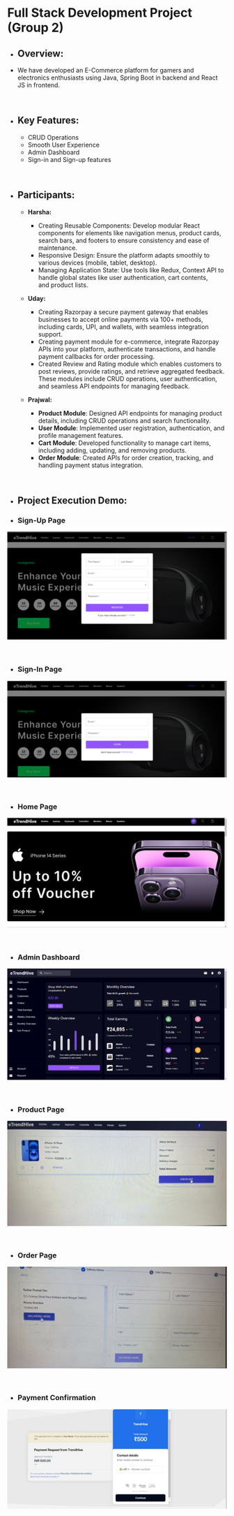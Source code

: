 # **Full Stack Development Project (Group 2)**

* ## **Overview:**
- We have developed an E-Commerce platform for gamers and electronics enthusiasts using Java, Spring Boot in backend and React JS in frontend.

<br>

* ## **Key Features:**
  - CRUD Operations
  - Smooth User Experience
  - Admin Dashboard
  - Sign-in and Sign-up features

<br>

* ## **Participants:**
  + **Harsha:**
    - Creating Reusable Components: Develop modular React components for elements like navigation menus, product cards, search bars, and footers to ensure consistency and ease of maintenance.
    - Responsive Design: Ensure the platform adapts smoothly to various devices (mobile, tablet, desktop).
    - Managing Application State: Use tools like Redux, Context API to handle global states like user authentication, cart contents, and product lists.

  + **Uday:**
    - Creating Razorpay a secure payment gateway that enables businesses to accept online payments via 100+ methods, including cards, UPI, and wallets, with seamless integration support.
    - Creating payment module for e-commerce, integrate Razorpay APIs into your platform, authenticate transactions, and handle payment callbacks for order processing.
    - Created Review and Rating module which enables customers to post reviews, provide ratings, and retrieve aggregated feedback. These modules include CRUD operations, user authentication, and seamless API endpoints for managing feedback.
  
  + **Prajwal:**
    - **Product Module**: Designed API endpoints for managing product details, including CRUD operations and search functionality.
    - **User Module**: Implemented user registration, authentication, and profile management features.
    - **Cart Module**: Developed functionality to manage cart items, including adding, updating, and removing products.
    - **Order Module**: Created APIs for order creation, tracking, and handling payment status integration.

<br>

* ## **Project Execution Demo:**

* ### **Sign-Up Page**

![](Aspose.Words.c3b00a9f-4bfa-4cda-a868-58d2f2c1ad04.001.png)

<br>

* ### **Sign-In Page**

![](Aspose.Words.c3b00a9f-4bfa-4cda-a868-58d2f2c1ad04.002.png)

<br>

* ### **Home Page**

![](Aspose.Words.c3b00a9f-4bfa-4cda-a868-58d2f2c1ad04.003.png)

<br>

* ### **Admin Dashboard**

![](Aspose.Words.c3b00a9f-4bfa-4cda-a868-58d2f2c1ad04.004.png)

<br>

* ### **Product Page**

![](Aspose.Words.c3b00a9f-4bfa-4cda-a868-58d2f2c1ad04.005.jpeg)

<br>

* ### **Order Page**

![](Aspose.Words.c3b00a9f-4bfa-4cda-a868-58d2f2c1ad04.006.jpeg)

<br>

* ### **Payment Confirmation**

![](Aspose.Words.c3b00a9f-4bfa-4cda-a868-58d2f2c1ad04.007.jpeg)
